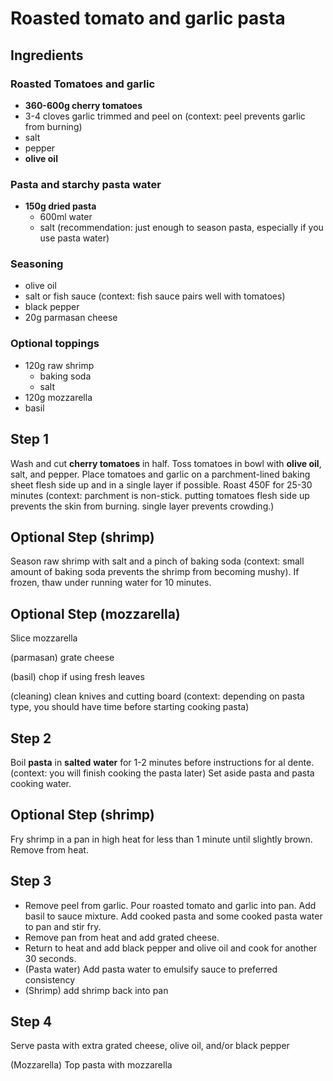 # Roasted tomato and garlic pasta

## Ingredients

### Roasted Tomatoes and garlic
- **360-600g cherry tomatoes**
- 3-4 cloves garlic trimmed and peel on (context: peel prevents garlic from burning)
- salt
- pepper
- **olive oil**

###  Pasta and starchy pasta water
- **150g dried pasta**
    - 600ml water
    - salt (recommendation: just enough to season pasta, especially if you use pasta water)

### Seasoning 
- olive oil
- salt or fish sauce (context: fish sauce pairs well with tomatoes)
- black pepper
- 20g parmasan cheese

### Optional toppings
- 120g raw shrimp
    - baking soda
    - salt
- 120g mozzarella
- basil

## Step 1
Wash and cut **cherry tomatoes** in half. Toss tomatoes in bowl with **olive oil**, salt, and pepper. Place tomatoes and garlic on a parchment-lined baking sheet flesh side up and in a single layer if possible. Roast 450F for 25-30 minutes (context: parchment is non-stick. putting tomatoes flesh side up prevents the skin from burning. single layer prevents crowding.)

## Optional Step (shrimp)
Season raw shrimp with salt and a pinch of baking soda (context: small amount of baking soda prevents the shrimp from becoming mushy). If frozen, thaw under running water for 10 minutes.

## Optional Step (mozzarella)
Slice mozzarella

(parmasan) grate cheese

(basil) chop if using fresh leaves

(cleaning) clean knives and cutting board (context: depending on pasta type, you should have time before starting cooking pasta)

## Step 2
Boil **pasta** in **salted** **water** for 1-2 minutes before instructions for al dente. (context: you will finish cooking the pasta later) Set aside pasta and pasta cooking water.

## Optional Step (shrimp)
Fry shrimp in a pan in high heat for less than 1 minute until slightly brown. Remove from heat.

## Step 3
- Remove peel from garlic. Pour roasted tomato and garlic into pan. Add basil to sauce mixture. Add cooked pasta and some cooked pasta water to pan and stir fry.  
- Remove pan from heat and add grated cheese.
- Return to heat and add black pepper and olive oil and cook for another 30 seconds.
- (Pasta water) Add pasta water to emulsify sauce to preferred consistency
- (Shrimp) add shrimp back into pan

## Step 4

Serve pasta with extra grated cheese, olive oil, and/or black pepper

(Mozzarella) Top pasta with mozzarella